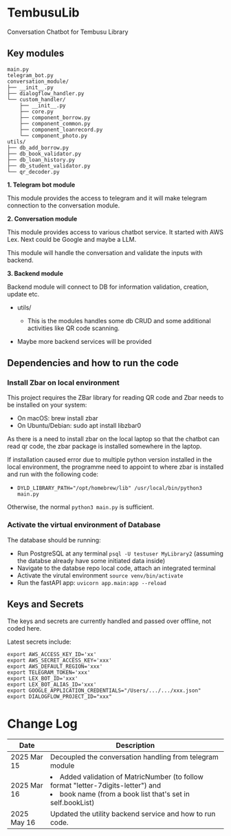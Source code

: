 # TembusuLib
Conversation Chatbot for Tembusu Library

## Key modules
```
main.py
telegram_bot.py
conversation_module/
├── __init__.py
├── dialogflow_handler.py
└── custom_handler/
    ├── __init__.py
    ├── core.py
    ├── component_borrow.py
    ├── component_common.py
    ├── component_loanrecord.py
    └── component_photo.py
utils/
├── db_add_borrow.py
├── db_book_validator.py
├── db_loan_history.py
├── db_student_validator.py
└── qr_decoder.py
```



**1. Telegram bot module**

This module provides the access to telegram and it will make telegram connection to the conversation module.

**2. Conversation module**

This module provides access to various chatbot service. It started with AWS Lex. Next could be Google and maybe a LLM. 

This module will handle the conversation and validate the inputs with backend.

**3. Backend module**

Backend module will connect to DB for information validation, creation, update etc. 

- utils/
    - This is the modules handles some db CRUD and some additional activities like QR code scanning.

- Maybe more backend services will be provided

## Dependencies and how to run the code

### Install Zbar on local environment

This project requires the ZBar library for reading QR code and Zbar needs to be installed on your system:
- On macOS: brew install zbar
- On Ubuntu/Debian: sudo apt install libzbar0

As there is a need to install zbar on the local laptop so that the chatbot can read qr code, the zbar package is installed somewhere in the laptop.

If installation caused error due to multiple python version installed in the local environment, the programme need to appoint to where zbar is installed and run with the following code:
- `DYLD_LIBRARY_PATH="/opt/homebrew/lib" /usr/local/bin/python3 main.py`

Otherwise, the normal `python3 main.py` is sufficient.

### Activate the virtual environment of Database
The database should be running:
- Run PostgreSQL at any terminal `psql -U testuser MyLibrary2` (assuming the databse already have some initiated data inside)
- Navigate to the databse repo local code, attach an integrated terminal
- Activate the virutal environment `source venv/bin/activate`
- Run the fastAPI app: `uvicorn app.main:app --reload`


## Keys and Secrets

The keys and secrets are currently handled and passed over offline, not coded here.

Latest secrets include:
```
export AWS_ACCESS_KEY_ID='xx'
export AWS_SECRET_ACCESS_KEY='xxx'
export AWS_DEFAULT_REGION='xxx'
export TELEGRAM_TOKEN='xxx'
export LEX_BOT_ID='xxx'
export LEX_BOT_ALIAS_ID='xxx'
export GOOGLE_APPLICATION_CREDENTIALS="/Users/.../.../xxx.json"
export DIALOGFLOW_PROJECT_ID="xxx"
```

# Change Log
|Date|Description|
|---|---|
|2025 Mar 15| Decoupled the conversation handling from telegram module|
|2025 Mar 16| <li> Added validation of MatricNumber (to follow format "letter-7digits-letter") and</li><li> book name (from a book list that's set in self.bookList)</li>|
|2025 May 16| Updated the utility backend service and how to run code.|

